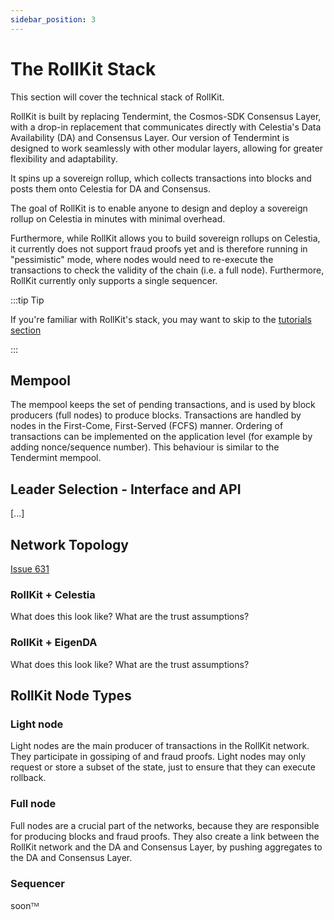 ```yaml
---
sidebar_position: 3
---
```


# The RollKit Stack

This section will cover the technical stack of RollKit.

RollKit is built by replacing Tendermint, the Cosmos-SDK Consensus Layer, with a drop-in replacement that communicates directly with Celestia's Data Availability (DA) and Consensus Layer. Our version of Tendermint is designed to work seamlessly with other modular layers, allowing for greater flexibility and adaptability.

It spins up a sovereign rollup, which collects transactions into blocks and posts them onto Celestia for DA and Consensus.

The goal of RollKit is to enable anyone to design and deploy a sovereign rollup on Celestia in minutes with minimal overhead.

Furthermore, while RollKit allows you to build sovereign rollups on Celestia, it currently does not support fraud proofs yet and is therefore running in "pessimistic" mode, where nodes would need to re-execute the transactions to check the validity of the chain (i.e. a full node). Furthermore, RollKit currently only supports a single sequencer.

:::tip Tip

If you're familiar with RollKit's stack, you may want to skip to the [tutorials section](./category/tutorials)

:::

## Mempool

The mempool keeps the set of pending transactions, and is used by block producers (full nodes) to produce blocks. Transactions are handled by nodes in the First-Come, First-Served (FCFS) manner. Ordering of transactions can be implemented on the application level (for example by adding nonce/sequence number). This behaviour is similar to the Tendermint mempool.

## Leader Selection - Interface and API

[...]

## Network Topology

[Issue 631](https://github.com/celestiaorg/rollmint/issues/631)

### RollKit + Celestia

What does this look like? What are the trust assumptions?

### RollKit + EigenDA

What does this look like? What are the trust assumptions?

## RollKit Node Types

### Light node

Light nodes are the main producer of transactions in the RollKit network. They participate in gossiping of and fraud proofs. Light nodes may only request or store a subset of the state, just to ensure that they can execute rollback.

### Full node

Full nodes are a crucial part of the networks, because they are responsible for producing blocks and fraud proofs. They also create a link between the RollKit network and the DA and Consensus Layer, by pushing aggregates to the DA and Consensus Layer.

### Sequencer

soonᵀᴹ

<!-- ### Super light node

soonᵀᴹ

### Wallet with Super light node

soonᵀᴹ -->
